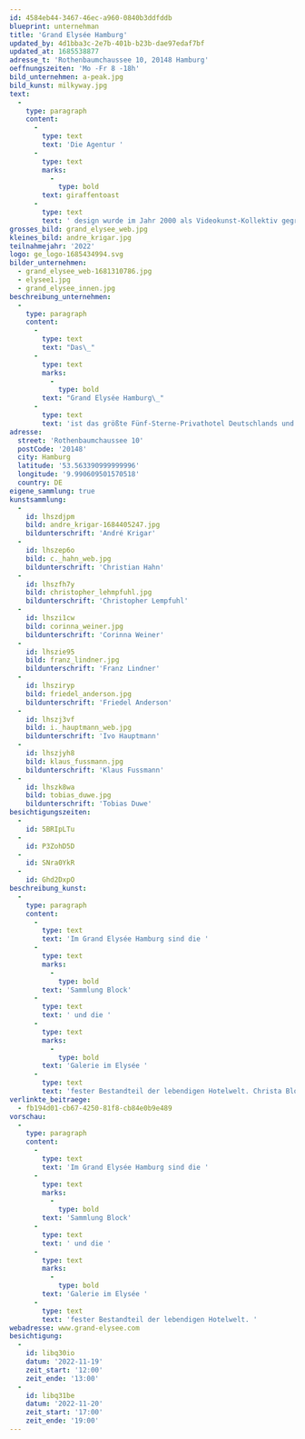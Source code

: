```yaml
---
id: 4584eb44-3467-46ec-a960-0840b3ddfddb
blueprint: unternehman
title: 'Grand Elysée Hamburg'
updated_by: 4d1bba3c-2e7b-401b-b23b-dae97edaf7bf
updated_at: 1685538877
adresse_t: 'Rothenbaumchaussee 10, 20148 Hamburg'
oeffnungszeiten: 'Mo -Fr 8 -18h'
bild_unternehmen: a-peak.jpg
bild_kunst: milkyway.jpg
text:
  -
    type: paragraph
    content:
      -
        type: text
        text: 'Die Agentur '
      -
        type: text
        marks:
          -
            type: bold
        text: giraffentoast
      -
        type: text
        text: ' design wurde im Jahr 2000 als Videokunst-Kollektiv gegründet und betreut heute als Design- und Motion-Graphics- Spezialist in Hamburg und Berlin Kunst- und Kulturinstitutionen wie Deichkind, die Elbphilharmonie oder das K20/K21. Bei der Projektarbeit spielen die unkonventionellen und experimentellen Wurzeln aus den Anfängen der Agentur eine wichtige Rolle - ein Grund dafür, dass es, nach diversen eigenen Ausstellungen mit von giraffentoast initiierten Projekten, seit 2022 die giraffentoast gallery in Hamburg gibt.'
grosses_bild: grand_elysee_web.jpg
kleines_bild: andre_krigar.jpg
teilnahmejahr: '2022'
logo: ge_logo-1685434994.svg
bilder_unternehmen:
  - grand_elysee_web-1681310786.jpg
  - elysee1.jpg
  - grand_elysee_innen.jpg
beschreibung_unternehmen:
  -
    type: paragraph
    content:
      -
        type: text
        text: "Das\_"
      -
        type: text
        marks:
          -
            type: bold
        text: "Grand Elysée Hamburg\_"
      -
        type: text
        text: 'ist das größte Fünf-Sterne-Privathotel Deutschlands und Treffpunkt für Gäste aus aller Welt. Es verfügt über 511 Zimmer und Suiten sowie eine große gastronomische Vielfalt mit drei Restaurants, der Bourbon Street Bar, dem Boulevard Café und der Top Seven Bar auf dem Dach. Das Haus besitzt 30 Veranstaltungsräume, einen Wellness- und Spa-Bereich, einen Kindergarten sowie eine Galerie. Gründer des Hotels ist der Hamburger Unternehmer Eugen Block.'
adresse:
  street: 'Rothenbaumchaussee 10'
  postCode: '20148'
  city: Hamburg
  latitude: '53.563390999999996'
  longitude: '9.990609501570518'
  country: DE
eigene_sammlung: true
kunstsammlung:
  -
    id: lhszdjpm
    bild: andre_krigar-1684405247.jpg
    bildunterschrift: 'André Krigar'
  -
    id: lhszep6o
    bild: c._hahn_web.jpg
    bildunterschrift: 'Christian Hahn'
  -
    id: lhszfh7y
    bild: christopher_lehmpfuhl.jpg
    bildunterschrift: 'Christopher Lempfuhl'
  -
    id: lhszi1cw
    bild: corinna_weiner.jpg
    bildunterschrift: 'Corinna Weiner'
  -
    id: lhszie95
    bild: franz_lindner.jpg
    bildunterschrift: 'Franz Lindner'
  -
    id: lhsziryp
    bild: friedel_anderson.jpg
    bildunterschrift: 'Friedel Anderson'
  -
    id: lhszj3vf
    bild: i._hauptmann_web.jpg
    bildunterschrift: 'Ivo Hauptmann'
  -
    id: lhszjyh8
    bild: klaus_fussmann.jpg
    bildunterschrift: 'Klaus Fussmann'
  -
    id: lhszk8wa
    bild: tobias_duwe.jpg
    bildunterschrift: 'Tobias Duwe'
besichtigungszeiten:
  -
    id: 5BRIpLTu
  -
    id: P3ZohD5D
  -
    id: SNra0YkR
  -
    id: Ghd2DxpO
beschreibung_kunst:
  -
    type: paragraph
    content:
      -
        type: text
        text: 'Im Grand Elysée Hamburg sind die '
      -
        type: text
        marks:
          -
            type: bold
        text: 'Sammlung Block'
      -
        type: text
        text: ' und die '
      -
        type: text
        marks:
          -
            type: bold
        text: 'Galerie im Elysée '
      -
        type: text
        text: 'fester Bestandteil der lebendigen Hotelwelt. Christa Block hat in den vergangenen 35 Jahren mehr als 1.300 Werke zur Sammlung Block zusammengetragen, welche in allen Bereichen des Hotels ihren Platz gefunden haben. Neben gegenständlicher Malerei des 20. und 21. Jahrhunderts aus Hamburg und Norddeutschland sind Skulpturen, Grafiken und Fotografien regionaler Künstler/-innen zu sehen. Zu den Besonderheiten zählen zahlreiche großformatige Auftragsarbeiten im Foyer des Fünf-Sterne-Hotels. In der hoteleigenen Galerie im Elysée werden in wechselnden Ausstellungen regionale Künstler/-innen ausgestellt.'
verlinkte_beitraege:
  - fb194d01-cb67-4250-81f8-cb84e0b9e489
vorschau:
  -
    type: paragraph
    content:
      -
        type: text
        text: 'Im Grand Elysée Hamburg sind die '
      -
        type: text
        marks:
          -
            type: bold
        text: 'Sammlung Block'
      -
        type: text
        text: ' und die '
      -
        type: text
        marks:
          -
            type: bold
        text: 'Galerie im Elysée '
      -
        type: text
        text: 'fester Bestandteil der lebendigen Hotelwelt. '
webadresse: www.grand-elysee.com
besichtigung:
  -
    id: libq30io
    datum: '2022-11-19'
    zeit_start: '12:00'
    zeit_ende: '13:00'
  -
    id: libq31be
    datum: '2022-11-20'
    zeit_start: '17:00'
    zeit_ende: '19:00'
---
```

